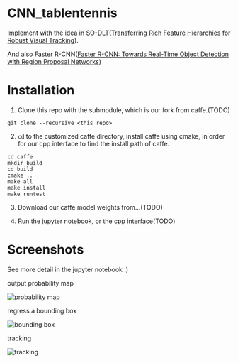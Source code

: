 # CNN_tablentennis

Implement with the idea in SO-DLT([Transferring Rich Feature Hierarchies for Robust Visual Tracking](https://arxiv.org/abs/1501.04587)).

And also Faster R-CNN([Faster R-CNN: Towards Real-Time Object Detection with Region Proposal Networks](https://arxiv.org/abs/1506.01497))

# Installation

1. Clone this repo with the submodule, which is our fork from caffe.(TODO)
```
git clone --recursive <this repo>
```
2. `cd` to the customized caffe directory, install caffe using cmake, in order for our cpp interface to find the install path of caffe.
```
cd caffe
mkdir build
cd build
cmake ..
make all
make install
make runtest
```
3. Download our caffe model weights from...(TODO)

4. Run the jupyter notebook, or the cpp interface(TODO)

# Screenshots

See more detail in the jupyter notebook :)

output probability map

![probability map](http://7xrcar.com1.z0.glb.clouddn.com/prob_map.png)

regress a bounding box

![bounding box](http://7xrcar.com1.z0.glb.clouddn.com/regression.png)

tracking

![tracking](http://7xrcar.com1.z0.glb.clouddn.com/tracking.png)
